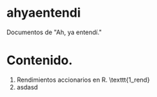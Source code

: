 # ahyaentendi
Documentos de "Ah, ya entendí."


# Contenido.

1. Rendimientos accionarios en R. \texttt{1_rend}
1. asdasd